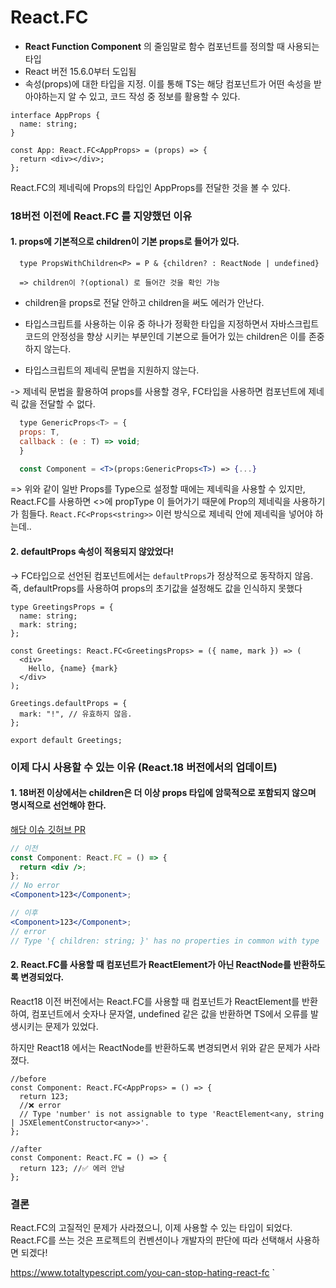 # React.FC

- <b>React Function Component</b> 의 줄임말로 함수 컴포넌트를 정의할 때 사용되는 타입
- React 버전 15.6.0부터 도입됨
- 속성(props)에 대한 타입을 지정. 이를 통해 TS는 해당 컴포넌트가 어떤 속성을 받아야하는지 알 수 있고, 코드 작성 중 정보를 활용할 수 있다.

```tsx
interface AppProps {
  name: string;
}

const App: React.FC<AppProps> = (props) => {
  return <div></div>;
};
```

React.FC의 제네릭에 Props의 타입인 AppProps를 전달한 것을 볼 수 있다.

### 18버전 이전에 React.FC 를 지양했던 이유

#### 1. props에 기본적으로 <b>children</b>이 기본 props로 들어가 있다.

```tsx
  type PropsWithChildren<P> = P & {children? : ReactNode | undefined}

  => children이 ?(optional) 로 들어간 것을 확인 가능
```

- children을 props로 전달 안하고 children을 써도 에러가 안난다.
- 타입스크립트를 사용하는 이유 중 하나가 정확한 타입을 지정하면서 자바스크립트 코드의 안정성을 향상 시키는 부분인데
  기본으로 들어가 있는 children은 이를 존중하지 않는다.

- 타입스크립트의 제네릭 문법을 지원하지 않는다.

-> 제네릭 문법을 활용하여 props를 사용할 경우, FC타입을 사용하면 컴포넌트에 제네릭 값을 전달할 수 없다.

```jsx
  type GenericProps<T> = {
  props: T,
  callback : (e : T) => void;
  }

  const Component = <T>(props:GenericProps<T>) => {...}
```

=> 위와 같이 일반 Props를 Type으로 설정할 때에는 제네릭을 사용할 수 있지만, React.FC를 사용하면 <>에 propType
이 들어가기 때문에 Prop의 제네릭을 사용하기가 힘들다.
`React.FC<Props<string>>` 이런 방식으로 제네릭 안에 제네릭을 넣어야 하는데..

#### 2. defaultProps 속성이 적용되지 않았었다!

-> FC타입으로 선언된 컴포넌트에서는 `defaultProps`가 정상적으로 동작하지 않음.</br>
즉, defaultProps를 사용하여 props의 초기값을 설정해도 값을 인식하지 못했다

```tsx
type GreetingsProps = {
  name: string;
  mark: string;
};

const Greetings: React.FC<GreetingsProps> = ({ name, mark }) => (
  <div>
    Hello, {name} {mark}
  </div>
);

Greetings.defaultProps = {
  mark: "!", // 유효하지 않음.
};

export default Greetings;
```

### 이제 다시 사용할 수 있는 이유 (React.18 버전에서의 업데이트)

#### 1. 18버전 이상에서는 children은 더 이상 props 타입에 암묵적으로 포함되지 않으며 명시적으로 선언해야 한다.

<a href="https://github.com/DefinitelyTyped/DefinitelyTyped/pull/56210">해당 이슈 깃허브 PR</a>

```jsx
// 이전
const Component: React.FC = () => {
  return <div />;
};
// No error
<Component>123</Component>;

// 이후
<Component>123</Component>;
// error
// Type '{ children: string; }' has no properties in common with type 'IntrinsicAttributes'.
```

#### 2. React.FC를 사용할 때 컴포넌트가 ReactElement가 아닌 ReactNode를 반환하도록 변경되었다.

React18 이전 버전에서는 React.FC를 사용할 때 컴포넌트가 ReactElement를 반환하여, 컴포넌트에서 숫자나 문자열, undefined 같은 값을 반환하면 TS에서 오류를 발생시키는 문제가 있었다.

하지만 React18 에서는 ReactNode를 반환하도록 변경되면서 위와 같은 문제가 사라졌다.

```tsx
//before
const Component: React.FC<AppProps> = () => {
  return 123;
  //❌ error
  // Type 'number' is not assignable to type 'ReactElement<any, string | JSXElementConstructor<any>>'.
};
```

```tsx
//after
const Component: React.FC = () => {
  return 123; //✅ 에러 안남
};
```

### 결론

React.FC의 고질적인 문제가 사라졌으니, 이제 사용할 수 있는 타입이 되었다. React.FC를 쓰는 것은 프로젝트의 컨벤션이나 개발자의 판단에 따라 선택해서 사용하면 되겠다!

https://www.totaltypescript.com/you-can-stop-hating-react-fc `

